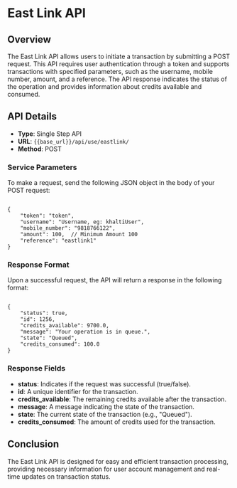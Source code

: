 # East Link API

## Overview
The East Link API allows users to initiate a transaction by submitting a POST request. This API requires user authentication through a token and supports transactions with specified parameters, such as the username, mobile number, amount, and a reference. The API response indicates the status of the operation and provides information about credits available and consumed.

## API Details

- **Type**: Single Step API  
- **URL**: `{{base_url}}/api/use/eastlink/`  
- **Method**: POST  

### Service Parameters

To make a request, send the following JSON object in the body of your POST request:

<pre><code class="json">
{
    "token": "token",
    "username": "Username, eg: khaltiUser",
    "mobile_number": "9818766122",
    "amount": 100,  // Minimum Amount 100
    "reference": "eastlink1"
}
</code></pre>

### Response Format

Upon a successful request, the API will return a response in the following format:

<pre><code class="json">
{
    "status": true,
    "id": 1256,
    "credits_available": 9700.0,
    "message": "Your operation is in queue.",
    "state": "Queued",
    "credits_consumed": 100.0
}
</code></pre>

### Response Fields

- **status**: Indicates if the request was successful (true/false).
- **id**: A unique identifier for the transaction.
- **credits_available**: The remaining credits available after the transaction.
- **message**: A message indicating the state of the transaction.
- **state**: The current state of the transaction (e.g., "Queued").
- **credits_consumed**: The amount of credits used for the transaction.

## Conclusion

The East Link API is designed for easy and efficient transaction processing, providing necessary information for user account management and real-time updates on transaction status.
